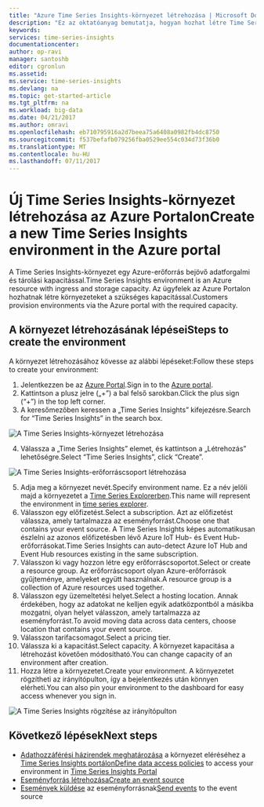 ```yaml
---
title: "Azure Time Series Insights-környezet létrehozása | Microsoft Docs"
description: "Ez az oktatóanyag bemutatja, hogyan hozhat létre Time Series-környezetet, hogyan csatlakoztathatja egy eseményforráshoz és kezdheti elemezni az eseményadatokat percek alatt."
keywords: 
services: time-series-insights
documentationcenter: 
author: op-ravi
manager: santoshb
editor: cgronlun
ms.assetid: 
ms.service: time-series-insights
ms.devlang: na
ms.topic: get-started-article
ms.tgt_pltfrm: na
ms.workload: big-data
ms.date: 04/21/2017
ms.author: omravi
ms.openlocfilehash: eb710795916a2d7beea75a6408a0982fb4dc8750
ms.sourcegitcommit: f537befafb079256fba0529ee554c034d73f36b0
ms.translationtype: MT
ms.contentlocale: hu-HU
ms.lasthandoff: 07/11/2017
---
```

# <a name="create-a-new-time-series-insights-environment-in-the-azure-portal"></a><span data-ttu-id="1cb93-103">Új Time Series Insights-környezet létrehozása az Azure Portalon</span><span class="sxs-lookup"><span data-stu-id="1cb93-103">Create a new Time Series Insights environment in the Azure portal</span></span>

<span data-ttu-id="1cb93-104">A Time Series Insights-környezet egy Azure-erőforrás bejövő adatforgalmi és tárolási kapacitással.</span><span class="sxs-lookup"><span data-stu-id="1cb93-104">Time Series Insights environment is an Azure resource with ingress and storage capacity.</span></span> <span data-ttu-id="1cb93-105">Az ügyfelek az Azure Portalon hozhatnak létre környezeteket a szükséges kapacitással.</span><span class="sxs-lookup"><span data-stu-id="1cb93-105">Customers provision environments via the Azure portal with the required capacity.</span></span>

## <a name="steps-to-create-the-environment"></a><span data-ttu-id="1cb93-106">A környezet létrehozásának lépései</span><span class="sxs-lookup"><span data-stu-id="1cb93-106">Steps to create the environment</span></span>

<span data-ttu-id="1cb93-107">A környezet létrehozásához kövesse az alábbi lépéseket:</span><span class="sxs-lookup"><span data-stu-id="1cb93-107">Follow these steps to create your environment:</span></span>

1.  <span data-ttu-id="1cb93-108">Jelentkezzen be az [Azure Portal](https://portal.azure.com).</span><span class="sxs-lookup"><span data-stu-id="1cb93-108">Sign in to the [Azure portal](https://portal.azure.com).</span></span>
2.  <span data-ttu-id="1cb93-109">Kattintson a plusz jelre („+”) a bal felső sarokban.</span><span class="sxs-lookup"><span data-stu-id="1cb93-109">Click the plus sign (“+”) in the top left corner.</span></span>
3.  <span data-ttu-id="1cb93-110">A keresőmezőben keressen a „Time Series Insights” kifejezésre.</span><span class="sxs-lookup"><span data-stu-id="1cb93-110">Search for “Time Series Insights” in the search box.</span></span>

  ![A Time Series Insights-környezet létrehozása](media/get-started/getstarted-create-environment1.png)

4.  <span data-ttu-id="1cb93-112">Válassza a „Time Series Insights” elemet, és kattintson a „Létrehozás” lehetőségre.</span><span class="sxs-lookup"><span data-stu-id="1cb93-112">Select “Time Series Insights”, click “Create”.</span></span>

  ![A Time Series Insights-erőforráscsoport létrehozása](media/get-started/getstarted-create-environment2.png)

5.  <span data-ttu-id="1cb93-114">Adja meg a környezet nevét.</span><span class="sxs-lookup"><span data-stu-id="1cb93-114">Specify environment name.</span></span> <span data-ttu-id="1cb93-115">Ez a név jelöli majd a környezetet a [Time Series Explorerben](https://insights.timeseries.azure.com).</span><span class="sxs-lookup"><span data-stu-id="1cb93-115">This name will represent the environment in [time series explorer](https://insights.timeseries.azure.com).</span></span>
6.  <span data-ttu-id="1cb93-116">Válasszon egy előfizetést.</span><span class="sxs-lookup"><span data-stu-id="1cb93-116">Select a subscription.</span></span> <span data-ttu-id="1cb93-117">Azt az előfizetést válassza, amely tartalmazza az eseményforrást.</span><span class="sxs-lookup"><span data-stu-id="1cb93-117">Choose one that contains your event source.</span></span> <span data-ttu-id="1cb93-118">A Time Series Insights képes automatikusan észlelni az azonos előfizetésben lévő Azure IoT Hub- és Event Hub-erőforrásokat.</span><span class="sxs-lookup"><span data-stu-id="1cb93-118">Time Series Insights can auto-detect Azure IoT Hub and Event Hub resources existing in the same subscription.</span></span>
7.  <span data-ttu-id="1cb93-119">Válasszon ki vagy hozzon létre egy erőforráscsoportot.</span><span class="sxs-lookup"><span data-stu-id="1cb93-119">Select or create a resource group.</span></span> <span data-ttu-id="1cb93-120">Az erőforráscsoport olyan Azure-erőforrások gyűjteménye, amelyeket együtt használnak.</span><span class="sxs-lookup"><span data-stu-id="1cb93-120">A resource group is a collection of Azure resources used together.</span></span>
8.  <span data-ttu-id="1cb93-121">Válasszon egy üzemeltetési helyet.</span><span class="sxs-lookup"><span data-stu-id="1cb93-121">Select a hosting location.</span></span> <span data-ttu-id="1cb93-122">Annak érdekében, hogy az adatokat ne kelljen egyik adatközpontból a másikba mozgatni, olyan helyet válasszon, amely tartalmazza az eseményforrást.</span><span class="sxs-lookup"><span data-stu-id="1cb93-122">To avoid moving data across data centers, choose location that contains your event source.</span></span>
9.  <span data-ttu-id="1cb93-123">Válasszon tarifacsomagot.</span><span class="sxs-lookup"><span data-stu-id="1cb93-123">Select a pricing tier.</span></span>
10. <span data-ttu-id="1cb93-124">Válassza ki a kapacitást.</span><span class="sxs-lookup"><span data-stu-id="1cb93-124">Select capacity.</span></span> <span data-ttu-id="1cb93-125">A környezet kapacitása a létrehozást követően módosítható.</span><span class="sxs-lookup"><span data-stu-id="1cb93-125">You can change capacity of an environment after creation.</span></span>
11. <span data-ttu-id="1cb93-126">Hozza létre a környezetet.</span><span class="sxs-lookup"><span data-stu-id="1cb93-126">Create your environment.</span></span> <span data-ttu-id="1cb93-127">A környezetet rögzítheti az irányítópulton, így a bejelentkezés után könnyen elérheti.</span><span class="sxs-lookup"><span data-stu-id="1cb93-127">You can also pin your environment to the dashboard for easy access whenever you sign in.</span></span>

  ![A Time Series Insights rögzítése az irányítópulton](media/get-started/getstarted-create-environment3.png)

## <a name="next-steps"></a><span data-ttu-id="1cb93-129">Következő lépések</span><span class="sxs-lookup"><span data-stu-id="1cb93-129">Next steps</span></span>

* <span data-ttu-id="1cb93-130">[Adathozzáférési házirendek meghatározása](time-series-insights-data-access.md) a környezet eléréséhez a [Time Series Insights portálon](https://insights.timeseries.azure.com)</span><span class="sxs-lookup"><span data-stu-id="1cb93-130">[Define data access policies](time-series-insights-data-access.md) to access your environment in [Time Series Insights Portal](https://insights.timeseries.azure.com)</span></span>
* [<span data-ttu-id="1cb93-131">Eseményforrás létrehozása</span><span class="sxs-lookup"><span data-stu-id="1cb93-131">Create an event source</span></span>](time-series-insights-add-event-source.md)
* <span data-ttu-id="1cb93-132">[Események küldése](time-series-insights-send-events.md) az eseményforrásnak</span><span class="sxs-lookup"><span data-stu-id="1cb93-132">[Send events](time-series-insights-send-events.md) to the event source</span></span>
